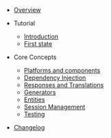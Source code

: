 - [Overview](/README)

- Tutorial
  - [Introduction](/tutorial/)
  - [First state](/tutorial/states.md)

- Core Concepts
  - [Platforms and components](/concepts/configuration.md)
  - [Dependency Injection](/concepts/dependency-injection.md)
  - [Responses and Translations](/concepts/responses.md)
  - [Generators](/concepts/generators.md)
  - [Entities](/concepts/entities.md)
  - [Session Management](/concepts/sessions.md)
  - [Testing](/concepts/testing.md)

- [Changelog](/changelog)